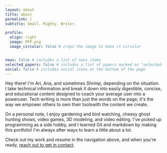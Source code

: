 ```yaml
---
layout: about
title: about
permalink: /
subtitle: Small. Mighty. Writer.

profile:
  align: right
  image: PFP.png
  image_circular: false # crops the image to make it circular


news: false # includes a list of news items
selected_papers: false # includes a list of papers marked as "selected={true}"
social: false # includes social icons at the bottom of the page
---
```


Hey there! I'm Ari, Ana, and sometimes *Shrimp*, depending on the situation. I take technical information and break it down into easily digestible, concise, and educational content designed to coach your average user into a poweruser. Tech writing is more than just the words on the page; it's the way we empower others to own their toolswith the content we create. 

On a personal note, I enjoy gardening and bird watching, cheesy ghost hunting shows, video games, 3D modeling, and video editing. I've picked up programming as a side hobby, and I learned Git and markdown by making this portfolio! I'm always after ways to learn a little about a lot.

Check out my work and resume in the navigation above, and when you're ready, [reach out to get in contact](mailto:arianahanshaw@gmail.com).